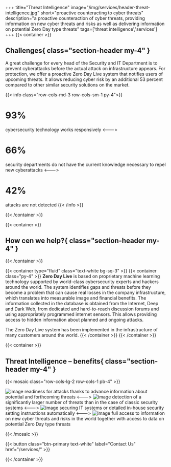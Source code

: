 +++
title="Threat Intelligence"
image="/img/services/header-threat-intelligence.jpg"
short="proactive counteracting to cyber threats"
description="a proactive counteraction of cyber threats, providing information on new cyber threats and risks as well as delivering information on potential Zero Day type threats"
tags=['threat intelligence','services']
+++
{{< container >}}
## Challenges{ class="section-header my-4" }

A great challenge for every head of the Security and IT Department is to prevent cyberattacks before the actual attack on infrastructure appears. For protection, we offer a proactive Zero Day Live system that notifies users of upcoming threats. It allows reducing cyber risk by an additional 53 percent compared to other similar security solutions on the market.

{{< info class="row-cols-md-3 row-cols-sm-1 py-4">}}
# __93%__

cybersecurity technology works responsively
<--->
# __66%__

security departments do not have the current knowledge necessary to repel new cyberattacks
<--->
# __42%__

attacks are not detected
{{< /info >}}

{{< /container >}}

{{< container >}}
## How cen we help?{ class="section-header my-4" }
{{< /container >}}

{{< container type="fluid" class="text-white bg-sq-3" >}}
{{< container class="py-4" >}}
__Zero Day Live__ is based on proprietary machine learning technology supported by world-class cybersecurity experts and hackers around the world. The system identifies gaps and threats before they become a problem that can cause real losses in the company infrastructure, which translates into measurable image and financial benefits. The information collected in the database is obtained from the Internet, Deep and Dark Web, from dedicated and hard-to-reach discussion forums and using appropriately programmed internet sensors. This allows providing access to hidden information about planned and ongoing attacks.

The Zero Day Live system has been implemented in the infrastructure of many customers around the world.
{{< /container >}}
{{< /container >}}

{{< container >}}
## Threat Intelligence – benefits{ class="section-header my-4" }

{{< mosaic class="row-cols-lg-2 row-cols-1 pb-4" >}}

![image](/img/icons/icon_lock_2.png)
readiness for attacks thanks to advance information about potential and forthcoming threats
<--->
![image](/img/icons/icon_bug.png)
detection of a significantly larger number of threats than in the case of classic security systems
<--->
![image](/img/icons/icon_computer.png)
securing IT systems or detailed in-house security setting instructions automatically
<--->
![image](/img/icons/icon_profit.png)
full access to information on new cyber threats and risks in the world together with access to data on potential Zero Day type threats

{{< /mosaic >}}

{{< button class="btn-primary text-white" label="Contact Us" href="/services/" >}}

{{< /container >}}
